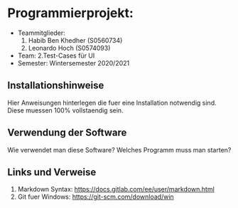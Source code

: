 # Programmierprojekt: <Themenname>

* Teammitglieder:
	1. Habib Ben Khedher (S0560734)
	2. Leonardo Hoch (S0574093)
* Team: 2.Test-Cases für UI
* Semester: Wintersemester 2020/2021

## Installationshinweise

Hier Anweisungen hinterlegen die fuer eine Installation notwendig sind. Diese muessen 100% vollstaendig sein.

## Verwendung der Software

Wie verwendet man diese Software? Welches Programm muss man starten?

## Links und Verweise

1. Markdown Syntax: https://docs.gitlab.com/ee/user/markdown.html
2. Git fuer Windows: https://git-scm.com/download/win
